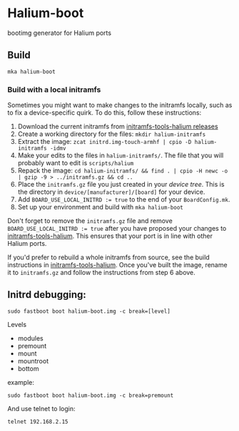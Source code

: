 # Halium-boot

bootimg generator for Halium ports 

## Build

```
mka halium-boot
```

### Build with a local initramfs

Sometimes you might want to make changes to the initramfs locally, such as to fix a device-specific quirk. To do this, follow these instructions:

1. Download the current initramfs from [initramfs-tools-halium releases](https://github.com/droidian-hammerhead/halium-boot/releases/tag/droidian)
1. Create a working directory for the files: `mkdir halium-initramfs`
1. Extract the image: `zcat initrd.img-touch-armhf | cpio -D halium-initramfs -idmv`
1. Make your edits to the files in `halium-initramfs/`. The file that you will probably want to edit is `scripts/halium`
1. Repack the image: `cd halium-initramfs/ && find . | cpio -H newc -o | gzip -9 > ../initramfs.gz && cd ..`
1. Place the `initramfs.gz` file you just created in your *device tree*. This is the directory in `device/[manufacturer]/[board]` for your device. 
1. Add `BOARD_USE_LOCAL_INITRD := true` to the end of your `BoardConfig.mk`.
1. Set up your environment and build with `mka halium-boot`

Don't forget to remove the `initramfs.gz` file and remove `BOARD_USE_LOCAL_INITRD := true` after you have proposed your changes to [initramfs-tools-halium](https://github.com/droidian/initramfs-tools-halium). This ensures that your port is in line with other Halium ports.

If you'd prefer to rebuild a whole initramfs from source, see the build instructions in [initramfs-tools-halium](https://github.com/droidian/initramfs-tools-halium#build-an-initramfs-image). Once you've built the image, rename it to `initramfs.gz` and follow the instructions from step 6 above.

## Initrd debugging:

```
sudo fastboot boot halium-boot.img -c break=[level]
```

Levels

* modules
* premount
* mount
* mountroot
* bottom

example:

```
sudo fastboot boot halium-boot.img -c break=premount
```

And use telnet to login:

```
telnet 192.168.2.15
```
